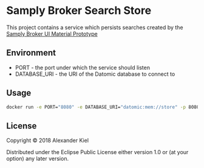 # Samply Broker Search Store

This project contains a service which persists searches created by the 
[Samply Broker UI Material Prototype][1]

## Environment

* PORT - the port under which the service should listen
* DATABASE_URI - the URI of the Datomic database to connect to

## Usage

```bash
docker run -e PORT="8080" -e DATABASE_URI="datomic:mem://store" -p 8080:8080 akiel/samply.broker.search.store:latest
```

## License

Copyright © 2018 Alexander Kiel

Distributed under the Eclipse Public License either version 1.0 or (at
your option) any later version.

[1]: <https://github.com/alexanderkiel/samply.broker.ui.material>
